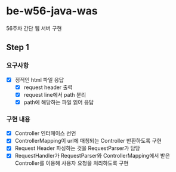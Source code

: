 # be-w56-java-was
56주차 간단 웹 서버 구현

## Step 1

### 요구사항

- [X]  정적인 html 파일 응답
    - [X]  request header 출력
    - [X]  request line에서 path 분리
    - [X]  path에 해당하는 파일 읽어 응답

### 구현 내용

- [X] Controller 인터페이스 선언
- [X] ControllerMapping이 url에 매칭되는 Controller 반환하도록 구현
- [X] Request Header 파싱하는 것을 RequestParser가 담당
- [X] RequestHandler가 RequestParser와 ControllerMapping에서 받은 Controller를 이용해 사용자 요청을 처리하도록 구현

